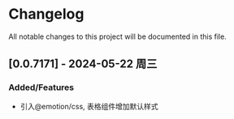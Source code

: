 # Changelog

All notable changes to this project will be documented in this file.

## [0.0.7171] - 2024-05-22 周三
### Added/Features
- 引入@emotion/css, 表格组件增加默认样式


